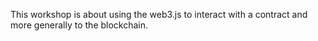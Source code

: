 This workshop is about using the web3.js to interact with a contract and more generally to the blockchain.

